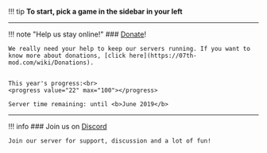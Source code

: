 !!! tip
    **To start, pick a game in the sidebar in your left**
   
***

!!! note "Help us stay online!"
    ### [Donate](https://www.paypal.com/cgi-bin/webscr?cmd=_s-xclick&hosted_button_id=SP5S4ZDV9BNZQ)!
    
    We really need your help to keep our servers running. If you want to know more about donations, [click here](https://07th-mod.com/wiki/Donations).


    This year's progress:<br>
    <progress value="22" max="100"></progress>

    Server time remaining: until <b>June 2019</b>

***

!!! info
    ### Join us on [Discord](https://discord.gg/pf5VhF9)

    Join our server for support, discussion and a lot of fun!
